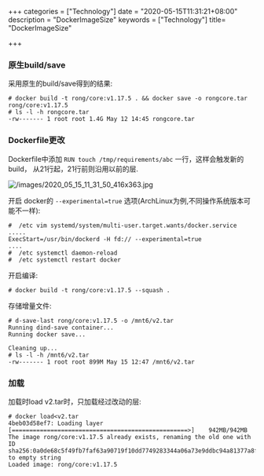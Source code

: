 +++
categories = ["Technology"]
date = "2020-05-15T11:31:21+08:00"
description = "DockerImageSize"
keywords = ["Technology"]
title= "DockerImageSize"

+++
### 原生build/save
采用原生的build/save得到的结果:    

```
# docker build -t rong/core:v1.17.5 . && docker save -o rongcore.tar rong/core:v1.17.5
# ls -l -h rongcore.tar
-rw------- 1 root root 1.4G May 12 14:45 rongcore.tar

```

### Dockerfile更改
Dockerfile中添加 `RUN touch /tmp/requirements/abc` 一行，这样会触发新的build， 从21行起，21行前则沿用以前的层.    

![/images/2020_05_15_11_31_50_416x363.jpg](/images/2020_05_15_11_31_50_416x363.jpg)

开启 docker的 `--experimental=true` 选项(ArchLinux为例,不同操作系统版本可能不一样):    

```
#  /etc vim systemd/system/multi-user.target.wants/docker.service 
.....
ExecStart=/usr/bin/dockerd -H fd:// --experimental=true
....
#  /etc systemctl daemon-reload
#  /etc systemctl restart docker
```

开启编译:    

```
# docker build -t rong/core:v1.17.5 --squash .   
```

存储增量文件:    

```
# d-save-last rong/core:v1.17.5 -o /mnt6/v2.tar
Running dind-save container...
Running docker save...

Cleaning up...
# ls -l -h /mnt6/v2.tar 
-rw------- 1 root root 899M May 15 12:47 /mnt6/v2.tar
```

### 加载
加载时load v2.tar时，只加载经过改动的层:    

```
# docker load<v2.tar 
4beb03d58ef7: Loading layer [==================================================>]    942MB/942MB
The image rong/core:v1.17.5 already exists, renaming the old one with ID sha256:0a0de68c5f49fb7faf63a90719f10dd7749283344a06a73e9ddbc94a81377a8f to empty string
Loaded image: rong/core:v1.17.5

```
